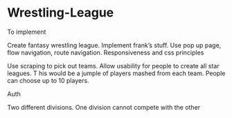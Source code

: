 # Wrestling-League

To implement

Create fantasy wrestling league. 
Implement frank’s stuff. Use pop up page, flow navigation, route navigation. 
Responsiveness and css principles

Use scraping to pick out teams. 
Allow usability for people to create all star leagues. T
his would be a jumple of players mashed from each team. People can choose up to 10 players. 

Auth 

Two different divisions. One division cannot compete with the other
